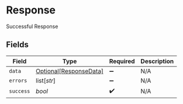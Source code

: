 # Response

Successful Response


## Fields

| Field                                                         | Type                                                          | Required                                                      | Description                                                   |
| ------------------------------------------------------------- | ------------------------------------------------------------- | ------------------------------------------------------------- | ------------------------------------------------------------- |
| `data`                                                        | [Optional[ResponseData]](../../models/shared/responsedata.md) | :heavy_minus_sign:                                            | N/A                                                           |
| `errors`                                                      | list[*str*]                                                   | :heavy_minus_sign:                                            | N/A                                                           |
| `success`                                                     | *bool*                                                        | :heavy_check_mark:                                            | N/A                                                           |